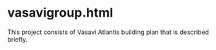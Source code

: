 # vasavigroup.html
This project consists of Vasavi Atlantis building plan that is described briefly.
